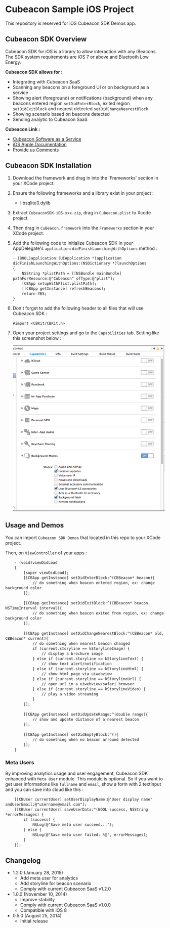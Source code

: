 # Cubeacon Sample iOS Project #

This repository is reserved for iOS Cubeacon SDK Demos app.

## Cubeacon SDK Overview ##
Cubeacon SDK for iOS is a library to allow interaction with any iBeacons. The SDK system requirements are iOS 7 or above and Bluetooth Low Energy. 

**Cubeacon SDK allows for :**

  - Integrating with Cubeacon SaaS
  - Scanning any beacons on a foreground UI or on background as a service
  - Showing alert (foreground) or notifications (background) when any beacons entered region `setDidEnterBlock`, exited region `setDidExitBlock` and nearest detected `setDidChangeNearestBlock`
  - Showing scenario based on beacons detected
  - Sending analytic to Cubeacon SaaS

**Cubeacon Link :**
 - [Cubeacon Software as a Service][CubeaconSaaS]
 - [iOS Apple Documentation][AppleDoc]
 - [Provide us Comments][Issue]

## Cubeacon SDK Installation ##
1. Download the framework and drag in into the 'Frameworks' section in your XCode project.
2. Ensure the following frameworks and a library exist in your project :
   - libsqlite3.dylib
3. Extract `CubeaconSDK-iOS-xxx.zip`, drag in `Cubeacon.plist` to Xcode project.
4. Then drag in `CuBeacon.framework` into the `Frameworks` section in your XCode project.
5. Add the following code to initialize Cubeacon SDK in your AppDelegate's `application:didFinishLaunchingWithOptions` method :

    ```ios
    - (BOOL)application:(UIApplication *)application didFinishLaunchingWithOptions:(NSDictionary *)launchOptions
    {
        NSString *plistPath = [[NSBundle mainBundle] pathForResource:@"Cubeacon" ofType:@"plist"];
        [CBApp setupWithPlist:plistPath];
        [[CBApp getInstance] refreshBeacons];
        return YES;
    }
    ```
7. Don't forget to add the following header to all files that will use Cubeacon SDK :

    ```ios
    #import <CBKit/CBKit.h>
    ```
8. Open your project settings and go to the `Capabilities` tab. Setting like this screenshot below :

    ![Add Capabilities](./capabilities.png)

## Usage and Demos ##
You can import `Cubeacon SDK Demos` that located in this repo to your XCode project. 

Then, on `ViewController` of your apps :
```ios
    - (void)viewDidLoad
    {
        [super viewDidLoad];
        [[CBApp getInstance] setDidEnterBlock:^(CBBeacon* beacon){
            // do something when beacon entered region, ex: change background color
        }];
        
        [[CBApp getInstance] setDidExitBlock:^(CBBeacon* beacon, NSTimeInterval interval){
            // do something when beacon exited from region, ex: change background color
        }];
        
        [[CBApp getInstance] setDidChangeNearestBlock:^(CBBeacon* old, CBBeacon* current){
            // do something when nearest beacon changed
            if (current.storyline == kStorylineImage) {
                // display a brochure image
            } else if (current.storyline == kStorylineText) {
                // show text alert/notification
            } else if (current.storyline == kStorylineHtml) {
                // show html page via uiwebview
            } else if (current.storyline == kStorylineUrl) {
                // open url in a uiwebview/safari browser
            } else if (current.storyline == kStorylineVideo) {
                // play a video streaming
            }
        }];
        
        [[CBApp getInstance] setDidUpdateRange:^(double range){
            // show and update distance of a nearest beacon
        }];
        
        [[CBApp getInstance] setDidEmptyBlock:^(){
            // do something when no beacon arround detected
        }];
    }
```

### Meta Users ###
By improving analytics usage and user engagement, Cubeacon SDK enhanced with `Meta User` module. This module is optional. So if you want to get user informations like `fullname` and `email`, show a form with 2 textinput and you can save into cloud like this :

```ios
    [[CBUser currentUser] setUserDisplayName:@"User display name" andUserEmail:@"username@email.com"];
    [[CBUser currentUser] saveUserData:^(BOOL success, NSString *errorMessages) {
        if (success) {
            NSLog(@"Save meta user succeed...");
        } else {
            NSLog(@"Save meta user failed: %@", errorMessages);
        }
    }];
```

## Changelog ##
* 1.2.0 (January 28, 2015)
  - Add meta user for analytics
  - Add storyline for beacon scenario
  - Comply with current Cubeacon SaaS v1.2.0
* 1.0.0 (November 10, 2014)
  - Improve stability
  - Comply with current Cubeacon SaaS v1.0.0
  - Compatible with iOS 8
* 0.5.0 (August 25, 2014)
  - Initial release

[CubeaconSaaS]:http://developer.cubeacon.com
[AppleDoc]:http://docs.cubeacon.com/sdk/ios/references/index.html
[Issue]:https://github.com/cubeacon/ios-cubeacon-sample/issues
[KiiCloud]:http://docs.cubeacon.com/saas/signup-kii/